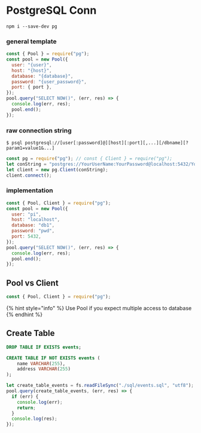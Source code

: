 # PostgreSQL Conn

```
npm i --save-dev pg
```

### general template

```javascript
const { Pool } = require("pg");
const pool = new Pool({
  user: "{user}",
  host: "{host}",
  database: "{database}",
  password: "{user_password}",
  port: { port },
});
pool.query("SELECT NOW()", (err, res) => {
  console.log(err, res);
  pool.end();
});
```

### raw connection string

```
$ psql postgresql://[user[:password]@][host][:port][,...][/dbname][?param1=value1&...]
```

```javascript
const pg = require("pg"); // const { Client } = require("pg");
let conString = "postgres://YourUserName:YourPassword@localhost:5432/YourDatabase";
let client = new pg.Client(conString);
client.connect();
```

### implementation

```javascript
const { Pool, Client } = require("pg");
const pool = new Pool({
  user: "pi",
  host: "localhost",
  database: "db1",
  password: "pwd",
  port: 5432,
});
pool.query("SELECT NOW()", (err, res) => {
  console.log(err, res);
  pool.end();
});
```

## Pool vs Client

```javascript
const { Pool, Client } = require("pg");
```

{% hint style="info" %}
Use Pool if you expect multiple access to database
{% endhint %}

## Create Table

```sql
DROP TABLE IF EXISTS events;

CREATE TABLE IF NOT EXISTS events (
    name VARCHAR(255), 
    address VARCHAR(255)
);
```

```javascript
let create_table_events = fs.readFileSync("./sql/events.sql", "utf8");
pool.query(create_table_events, (err, res) => {
  if (err) {
    console.log(err);
    return;
  }
  console.log(res);
});
```
